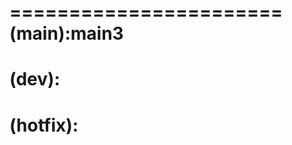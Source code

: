 =======================
(main):main3
========================
(dev):
========================
(hotfix):
=======================